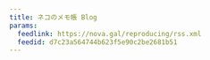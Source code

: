 ```yaml
---
title: ネコのメモ帳 Blog
params:
  feedlink: https://nova.gal/reproducing/rss.xml
  feedid: d7c23a564744b623f5e90c2be2681b51
---
```

